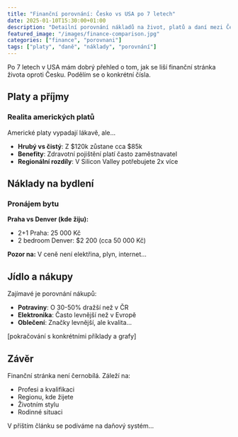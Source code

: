 ```yaml
---
title: "Finanční porovnání: Česko vs USA po 7 letech"
date: 2025-01-10T15:30:00+01:00
description: "Detailní porovnání nákladů na život, platů a daní mezi Českem a USA. Reálné čísla po 7 letech zkušeností."
featured_image: "/images/finance-comparison.jpg"
categories: ["finance", "porovnani"]
tags: ["platy", "daně", "náklady", "porovnání"]
---
```


Po 7 letech v USA mám dobrý přehled o tom, jak se liší finanční stránka života oproti Česku. Podělím se o konkrétní čísla.

<!--more-->

## Platy a příjmy


### Realita amerických platů

Americké platy vypadají lákavě, ale...

- **Hrubý vs čistý**: Z $120k zůstane cca $85k
- **Benefity**: Zdravotní pojištění platí často zaměstnavatel
- **Regionální rozdíly**: V Silicon Valley potřebujete 2x více

## Náklady na bydlení

### Pronájem bytu

**Praha vs Denver (kde žiju):**
- 2+1 Praha: 25 000 Kč
- 2 bedroom Denver: $2 200 (cca 50 000 Kč)

**Pozor na:** V ceně není elektřina, plyn, internet...

## Jídlo a nákupy

Zajímavé je porovnání nákupů:

- **Potraviny**: O 30-50% dražší než v ČR
- **Elektronika**: Často levnější než v Evropě
- **Oblečení**: Značky levnější, ale kvalita...

[pokračování s konkrétními příklady a grafy]

## Závěr

Finanční stránka není černobílá. Záleží na:
- Profesi a kvalifikaci
- Regionu, kde žijete
- Životním stylu
- Rodinné situaci

V příštím článku se podíváme na daňový systém...
